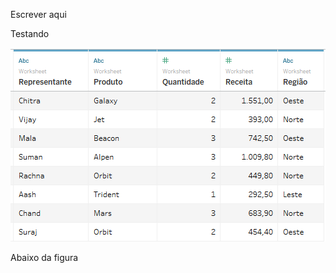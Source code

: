 Escrever aqui

Testando

![](Vendas_Produtos_e_Representantes/imagens/dados.png)


Abaixo da figura
